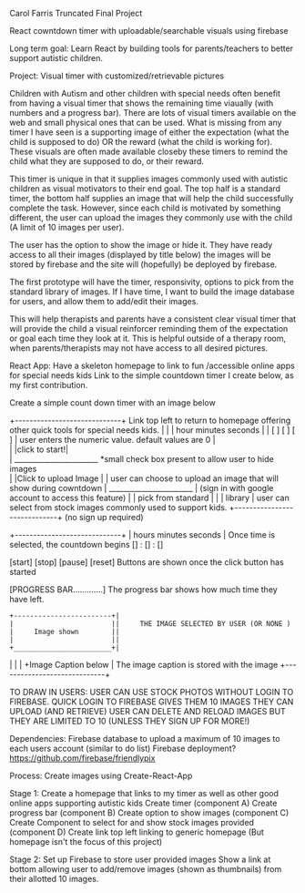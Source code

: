 Carol Farris
Truncated Final Project

React cowntdown timer with uploadable/searchable visuals using firebase

Long term goal: Learn React by building tools for parents/teachers to better support autistic children. 

Project: Visual timer with customized/retrievable pictures


Children with Autism and other children with special needs often benefit from having a visual timer
that shows the remaining time viaually (with numbers and a progress bar). There are lots of visual timers
available on the web and small physical ones that can be used. 
What is missing from any timer I have seen is a supporting image of either the expectation 
(what the child is supposed to do) OR the reward (what the child is working for). These visuals are often
made available closeby these timers to remind the child what they are supposed to do, or their reward.

This timer is unique in that it supplies images commonly used with autistic children as visual motivators
to their end goal. The top half is a standard timer, the bottom half supplies an image that will help the child
successfully complete the task. However, since each child is motivated by something different, the user can upload
the images they commonly use with the child (A limit of 10 images per user).

The user has the option to show the image or hide it. They have ready access to all their images (displayed by title below)
the images will be stored by firebase and the site will (hopefully) be deployed by firebase.  

The first prototype will have the timer, responsivity, options to pick from the standard library of images. 
If I have time, I want to build the image database for users, and allow them to add/edit their images.

This will help therapists and parents have a consistent clear visual timer that will provide the child
a visual reinforcer reminding them of the expectation or goal each time they look at it. This is helpful
outside of a therapy room, when parents/therapists may not have access to all desired pictures.

React App:
Have a skeleton homepage to link to fun /accessible online apps for special needs kids
Link to the simple countdown timer I create below, as my first contribution.


Create a simple count down timer with an image below


+-----------------------------+ Link top left to return to homepage offering other quick tools for special needs kids.
|                             |
|    hour minutes seconds     |
|    [  ]   [ ]      [ ]      |  user enters the numeric value. default values are 0
|                           
|      |click to start!|          
|   _______________________        *small check box present to allow user to hide images             
|   |Click to upload Image |  |    user can choose to upload an image that will show during cowntdown
|   _______________________   |     (sign in with google account to access this feature)
|   |  pick from standard |   |
|           library           |   user can select from stock images commonly used to support kids. 
+-----------------------------+     (no sign up required)





 +-----------------------------+
|  hours   minutes  seconds    |    Once time is selected, the countdown begins
    []   :   []  :   []

 [start] [stop] [pause] [reset]      Buttons are shown once the click button has started

  [PROGRESS BAR.............]       The progress bar shows how much time they have left.

    +------------------------+|
    |                        ||     THE IMAGE SELECTED BY USER (OR NONE )
    |     Image shown        ||
    |                        ||                          
    +________________________+|
|                             |
|   +Image Caption below      |     The image caption is stored with the image
+-----------------------------+



TO DRAW IN USERS:
USER CAN USE STOCK PHOTOS WITHOUT LOGIN TO FIREBASE.
QUICK LOGIN TO FIREBASE GIVES THEM 10 IMAGES THEY CAN UPLOAD (AND RETRIEVE)
USER CAN DELETE AND RELOAD IMAGES BUT THEY ARE LIMITED TO 10 (UNLESS THEY SIGN UP FOR MORE!)


Dependencies:
Firebase database to upload a maximum of 10 images to each users account (similar to do list)
Firebase deployment?
https://github.com/firebase/friendlypix


Process:
Create images using Create-React-App

Stage 1:
Create a homepage that links to my timer as well as other good online apps supporting autistic kids
Create timer (component A) 
Create progress bar (component B)
Create option to show images (component C)
Create Component to select for and show stock images provided (component D)
Create link top left linking to generic homepage (But homepage isn't the focus of this project)

Stage 2:
Set up Firebase to store user provided images 
Show a link at bottom allowing user to add/remove images (shown as thumbnails) from their allotted 10 images.


